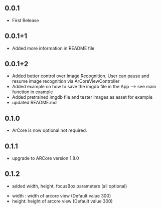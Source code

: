 ## 0.0.1

* First Release 

## 0.0.1+1

* Added more information in README file 

## 0.0.1+2

* Added better control over Image Recognition. User can pause and resume image recognition via ArCoreViewController
* Added example on how to save the imgdb file in the App --> see main function in example 
* Added pretrained imgdb file and tester images as asset for example 
* updated README.md

## 0.1.0

* ArCore is now optional not required.

## 0.1.1 

* upgrade to ARCore version 1.8.0

## 0.1.2

* added width, height, focusBox parameters (all optional)
- width : width of arcore view (Default value 300)
- height: height of arcore view (Default value 300)
